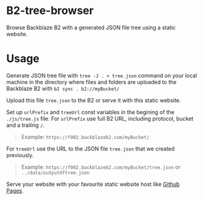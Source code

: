 # B2-tree-browser
Browse Backblaze B2 with a generated JSON file tree using a static website.


# Usage
Generate JSON tree file with `tree -J . > tree.json` command on your local machine in the directory where files and folders are uploaded to the Backblaze B2 with `b2 sync . b2://myBucket/`

Upload this file `tree.json` to the B2 or serve it with this static website.

Set up `urlPrefix` and `treeUrl` const variables in the begining of the `./js/tree.js` file.
For `urlPrefix` use full B2 URL, including protocol, bucket and a trailing `/`.
>Example: `https://f002.backblazeb2.com/myBucket/`

For `treeUrl` use the URL to the JSON file `tree.json` that we created previously.
>Example: `https://f002.backblazeb2.com/myBucket/tree.json` or `../data/outputOftree.json`

Serve your website with your favourite static website host like [Github Pages](https://pages.github.com/).

